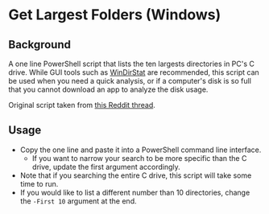 # Get Largest Folders (Windows)

## Background

A one line PowerShell script that lists the ten largests directories in PC's C drive. While GUI tools such as [WinDirStat](https://windirstat.net/) are recommended, this script can be used when you need a quick analysis, or if a computer's disk is so full that you cannot download an app to analyze the disk usage.

Original script taken from [this Reddit thread](https://www.reddit.com/r/PowerShell/comments/r51f72/comment/hmltwi6/?utm_source=share&utm_medium=web3x&utm_name=web3xcss&utm_term=1&utm_content=share_button).

## Usage

- Copy the one line and paste it into a PowerShell command line interface.
  - If you want to narrow your search to be more specific than the C drive, update the first argument accordingly.
- Note that if you searching the entire C drive, this script will take some time to run.
- If you would like to list a different number than 10 directories, change the `-First 10` argument at the end.
